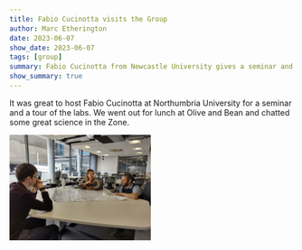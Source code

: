 ```yaml
---
title: Fabio Cucinotta visits the Group
author: Marc Etherington
date: 2023-06-07
show_date: 2023-06-07
tags: [group]
summary: Fabio Cucinotta from Newcastle University gives a seminar and visits the group to chat science.
show_summary: true
---
```

It was great to host Fabio Cucinotta at Northumbria University for a seminar and a tour of the labs. We went out for lunch at Olive and Bean and chatted some great science in the Zone.

<img src="https://github.com/marc-k-etherington/marc-k-etherington.github.io/blob/main/content/post/images/fabio-cucinotta-visit-2023.jpg?raw=true" width="250" height="auto">
